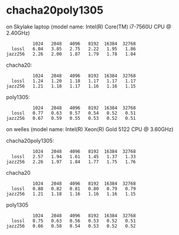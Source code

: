 chacha20poly1305
================

on Skylake laptop (model name: Intel(R) Core(TM) i7-7560U CPU @ 2.40GHz)
```
          1024   2048   4096   8192  16384  32768
  lossl   6.04   3.85   2.75   2.22   1.95   1.86
jazz256   2.26   2.00   1.87   1.79   1.78   1.84
```

chacha20:
```
          1024   2048   4096   8192  16384  32768
  lossl   1.24   1.20   1.18   1.17   1.17   1.17
jazz256   1.21   1.18   1.17   1.16   1.16   1.15
```

poly1305:
```
          1024   2048   4096   8192  16384  32768
  lossl   0.77   0.63   0.57   0.54   0.52   0.51
jazz256   0.67   0.59   0.55   0.53   0.52   0.51
```


on welles (model name: Intel(R) Xeon(R) Gold 5122 CPU @ 3.60GHz)

chacha20poly1305:
```
          1024   2048   4096   8192  16384  32768
  lossl   2.57   1.94   1.61   1.45   1.37   1.33
jazz256   2.26   1.97   1.84   1.77   1.75   1.76
```

chacha20
```
          1024   2048   4096   8192  16384  32768
  lossl   0.88   0.82   0.81   0.80   0.79   0.79
jazz256   1.21   1.18   1.16   1.16   1.16   1.15
```

poly1305

```
          1024   2048   4096   8192  16384  32768
  lossl   0.75   0.63   0.56   0.53   0.52   0.51
jazz256   0.66   0.58   0.54   0.53   0.52   0.52
```
